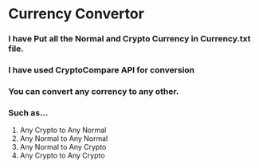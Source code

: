 # Currency Convertor 

### I have Put all the Normal and Crypto Currency in Currency.txt file.
### I have used CryptoCompare API for conversion
### You can convert any corrency to any other.
### Such as...
1. Any Crypto to Any Normal
2. Any Normal to Any Normal
3. Any Normal to Any Crypto
4. Any Crypto to Any Crypto
